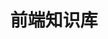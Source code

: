 ---
layout: home

title: 前端知识库
titleTemplate: 一个Vue3组件库

hero:
  name: itchenliang
  text: 一个提供前端学习的知识库
  tagline: 其中包括前端学习路线整体、前端技术知识整体、前端面试题库等知识库。
  image:
    src: /logo.png
    alt: 前端知识库
  actions:
    - theme: brand
      text: 开始
      link: /guide/installation
    - theme: alt
      text: 在 Gitee 上查看
      link: https://gitee.com/itchenliang/FE-interview

features:
  - icon: 💡
    title: Vue3组件库
    details: 基于vite打包和TypeScript开发
  - icon: 📦
    title: 仅供学习使用
    details: 倾向于Vue3组件库的学习，请勿用于实际生产项目
  - icon: 🛠️
    title: 按需引入
    details: 直接支持按需引入无需配置任何插件。
---